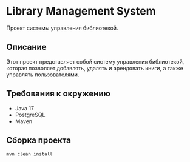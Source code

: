 # Library Management System

Проект системы управления библиотекой.

## Описание

Этот проект представляет собой систему управления библиотекой, которая позволяет добавлять, удалять и арендовать книги, а также управлять пользователями.

## Требования к окружению

- Java 17
- PostgreSQL
- Maven

## Сборка проекта

```bash
mvn clean install